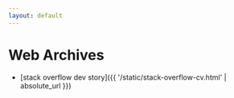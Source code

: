 ```yaml
---
layout: default
---
```


# Web Archives

* [stack overflow dev story]({{ '/static/stack-overflow-cv.html' | absolute_url }})
